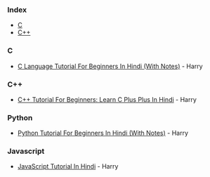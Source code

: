 ### Index

* [C](#C)
* [C++](#C++)


### C

* [C Language Tutorial For Beginners In Hindi (With Notes)](https://www.youtube.com/watch?v=ZSPZob_1TOk) - Harry


### C++

* [C++ Tutorial For Beginners: Learn C Plus Plus In Hindi](https://www.youtube.com/watch?v=yGB9jhsEsr8) - Harry


### Python

* [Python Tutorial For Beginners In Hindi (With Notes)](https://www.youtube.com/watch?v=gfDE2a7MKjA) - Harry


### Javascript

* [JavaScript Tutorial In Hindi](https://www.youtube.com/watch?v=hKB-YGF14SY) - Harry
